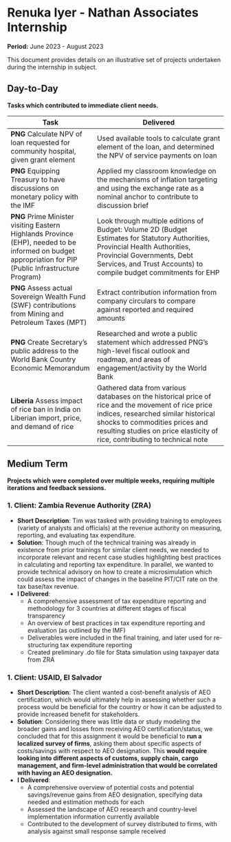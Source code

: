 # Renuka Iyer - Nathan Associates Internship 
**Period:** June 2023 - August 2023

This document provides details on an illustrative set of projects undertaken during the internship in subject. 

## Day-to-Day 

**Tasks which contributed to immediate client needs.**

| Task  | Delivered |
|----------|-------------------|
| **PNG** Calculate NPV of loan requested for community hospital, given grant element | Used available tools to calculate grant element of the loan, and determined the NPV of service payments on loan |
| **PNG** Equipping Treasury to have discussions on monetary policy with the IMF | Applied my classroom knowledge on the mechanisms of inflation targeting and using the exchange rate as a nominal anchor to contribute to discussion brief |
| **PNG** Prime Minister visiting Eastern Highlands Province (EHP), needed to be informed on budget appropriation for PIP (Public Infrastructure Program) | Look through multiple editions of Budget: Volume 2D (Budget Estimates for Statutory Authorities, Provincial Health Authorities, Provincial Governments, Debt Services, and Trust Accounts) to compile budget commitments for EHP |
| **PNG** Assess actual Sovereign Wealth Fund (SWF) contributions from Mining and Petroleum Taxes (MPT) | Extract contribution information from company circulars to compare against reported and required amounts |
| **PNG** Create Secretary’s public address to the World Bank Country Economic Memorandum | Researched and wrote a public statement which addressed PNG’s high-level fiscal outlook and roadmap, and areas of engagement/activity by the World Bank |
| **Liberia** Assess impact of rice ban in India on Liberian import, price, and demand of rice | Gathered data from various databases on the historical price of rice and the movement of rice price indices, researched similar historical shocks to commodities prices and resulting studies on price elasticity of rice, contributing to technical note |

## Medium Term 

**Projects which were completed over multiple weeks, requiring multiple iterations and feedback sessions.**

### 1. Client: Zambia Revenue Authority (ZRA)

- **Short Description**: Tim was tasked with providing training to employees (variety of analysts and officials) at the revenue authority on measuring, reporting, and evaluating tax expenditure.
- **Solution**: Though much of the technical training was already in existence from prior trainings for similar client needs, we needed to incorporate relevant and recent case studies highlighting best practices in calculating and reporting tax expenditure. In parallel, we wanted to provide technical advisory on how to create a microsimulation which could assess the impact of changes in the baseline PIT/CIT rate on the tax base/tax revenue.
- **I Delivered**:
  - A comprehensive assessment of tax expenditure reporting and methodology for 3 countries at different stages of fiscal transparency
  - An overview of best practices in tax expenditure reporting and evaluation (as outlined by the IMF)
  - Deliverables were included in the final training, and later used for re-structuring tax expenditure reporting 
  - Created preliminary .do file for Stata simulation using taxpayer data from ZRA
 
### 1. Client: USAID, El Salvador

- **Short Description**: The client wanted a cost-benefit analysis of AEO certification, which would ultimately help in assessing whether such a process would be beneficial for the country or how it can be adjusted to provide increased benefit for stakeholders.
- **Solution**: Considering there was little data or study modeling the broader gains and losses from receiving AEO certification/status, we concluded that for this assignment it would be beneficial to **run a localized survey of firms**, asking them about specific aspects of costs/savings with respect to AEO designation. This **would require looking into different aspects of customs, supply chain, cargo management, and firm-level administration that would be correlated with having an AEO designation.**
- **I Delivered**:
  - A comprehensive overview of potential costs and potential savings/revenue gains from AEO designation, specifying data needed and estimation methods for each
  - Assessed the landscape of AEO research and country-level implementation information currently available
  - Contributed to the development of survey distributed to firms, with analysis against small response sample received


